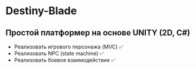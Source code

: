 # Destiny-Blade

## Простой платформер на основе UNITY (2D, C#)

* Реализовать игрового персонажа (MVC) ✅
* Реализовать NPC (state machine) ✅
* Реализовать боевое взаимодействие ✅
